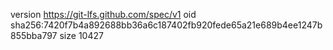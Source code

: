 version https://git-lfs.github.com/spec/v1
oid sha256:7420f7b4a892688bb36a6c187402fb920fede65a21e689b4ee1247b855bba797
size 10427
